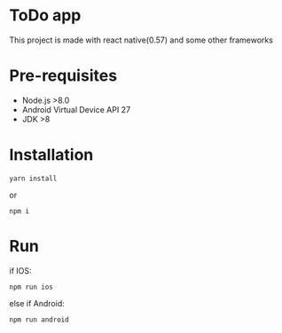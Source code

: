# ToDo app

This project is made with react native(0.57) and some other frameworks

# Pre-requisites

- Node.js >8.0
- Android Virtual Device API 27
- JDK >8

# Installation

```
yarn install
```

or

```
npm i
```

# Run

if IOS:

```
npm run ios
```

else if Android:

```
npm run android
```
